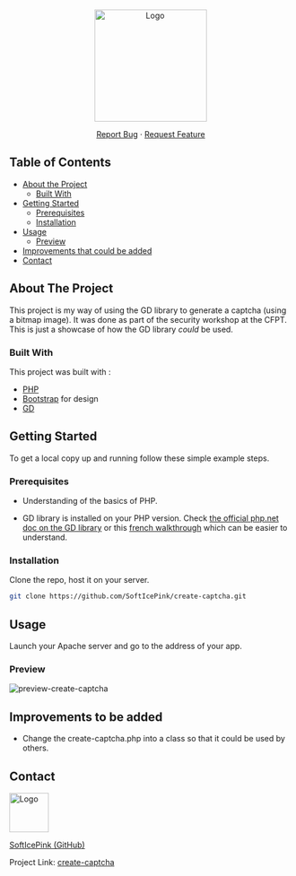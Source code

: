 <!-- PROJECT LOGO -->
<br />
<p align="center">
  <a href="https://github.com/SoftIcePink/create-captcha">
    <img src="https://i.imgur.com/Lq9V9CG.png" alt="Logo" width="200" height="200">
  </a>


  <p align="center">
    <a href="https://github.com/SoftIcePink/create-captcha/issues">Report Bug</a>
    ·
    <a href="https://github.com/SoftIcePink/create-captcha/issues">Request Feature</a>
  </p>
</p>



<!-- TABLE OF CONTENTS -->
## Table of Contents

* [About the Project](#about-the-project)
  * [Built With](#built-with)
* [Getting Started](#getting-started)
  * [Prerequisites](#prerequisites)
  * [Installation](#installation)
* [Usage](#usage)
  * [Preview](#quick-demo)
* [Improvements that could be added](#improvements-to-be-added)
* [Contact](#contact)



<!-- ABOUT THE PROJECT -->
## About The Project

This project is my way of using the GD library to generate a captcha (using a bitmap image). It was done as part of the security workshop at the CFPT.
This is just a showcase of how the GD library *could* be used.

### Built With
This project was built with :
* [PHP](https://www.php.net/) 
* [Bootstrap](https://getbootstrap.com) for design
* [GD](https://www.php.net/manual/en/book.image.php)

<!-- GETTING STARTED -->
## Getting Started

To get a local copy up and running follow these simple example steps.

### Prerequisites
* Understanding of the basics of PHP.</p>
* GD library is installed on your PHP version.
Check <a href="https://www.php.net/manual/en/book.image.php">the official php.net doc on the GD library</a> or this <a href="https://mtodorovic.developpez.com/php/gd/?page=page_1"> french walkthrough</a> which can be easier to understand.

### Installation
Clone the repo, host it on your server.
```sh
git clone https://github.com/SoftIcePink/create-captcha.git
```

<!-- USAGE EXAMPLES -->
## Usage
Launch your Apache server and go to the address of your app.

### Preview 
![preview-create-captcha](https://i.imgur.com/8ldpIxX.png)

<!-- IMPROVEMENTS -->
## Improvements to be added
* Change the create-captcha.php into a class so that it could be used by others.

<!-- CONTACT -->
## Contact
<p align="center">
  <a href="https://github.com/SoftIcePink">
    <p><img src="https://i.imgur.com/vADoYGW.png" alt="Logo" width="70" height="70"></p>
    <p>
    SoftIcePink (GitHub)</p>
  </a></p>

Project Link: [create-captcha](https://github.com/SoftIcePink/create-captcha)

